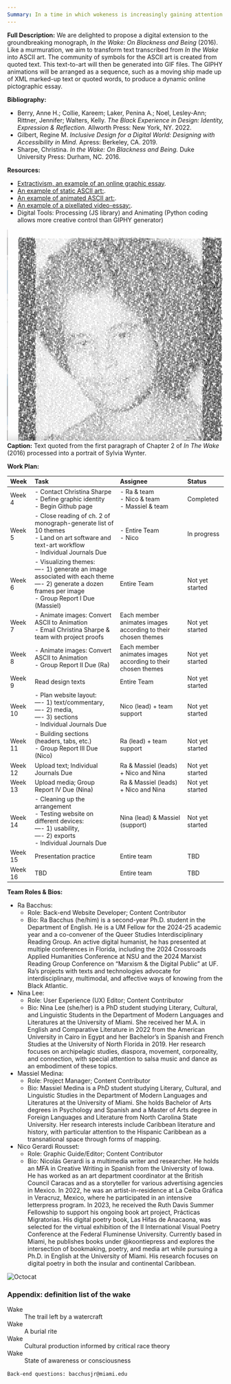 ```yaml
---
Summary: In a time in which wokeness is increasingly gaining attention in our nation's political forums, the aim of this digital project is to create a new resource for the benefit of the public. The site converts quoted text from Christina Sharpe's monograph "In The Wake" into animated ASCII art visuals. It engages with wake work, with the intent of encouraging more discussion surrounding this important praxis that C. Sharpe has theorized.
---
```


**Full Description:** We are delighted to propose a digital extension to the groundbreaking monograph, _In the Wake: On Blackness and Being_ (2016). Like a murmuration, we aim to transform text transcribed from _In the Wake_ into ASCII art. The community of symbols for the ASCII art is created from quoted text. This text-to-art will then be generated into GIF files. The GIPHY animations will be arranged as a sequence, such as a moving ship made up of XML marked-up text or quoted words, to produce a dynamic online pictographic essay.

**Bibliography:**
*   Berry, Anne H.; Collie, Kareem; Laker, Penina A.; Noel, Lesley-Ann; Rittner, Jennifer; Walters, Kelly. _The Black Experience in Design: Identity, Expression & Reflection._ Allworth Press: New York, NY. 2022.
*   Gilbert, Regine M. _Inclusive Design for a Digital World: Designing with Accessibility in Mind._ Apress: Berkeley, CA. 2019.
*   Sharpe, Christina. _In the Wake: On Blackness and Being._ Duke University Press: Durham, NC. 2016.

**Resources:**

*   [Extractivism, an example of an online graphic essay](https://extractivism.online/).
*   [An example of static ASCII art:](https://scipython.com/blog/ascii-art/).
*   [An example of animated ASCII art:](https://giphy.com/explore/ascii-art).
*   [An example of a pixellated video-essay:](https://vimeo.com/461887125).
*   Digital Tools: Processing (JS library) and Animating (Python coding allows more creative control than GIPHY generator)

![Wynter](assets/img/wynter.png)
**Caption:** Text quoted from the first paragraph of Chapter 2 of _In The Wake_ (2016) processed into a portrait of Sylvia Wynter.

**Work Plan:**

| Week        | Task          | Assignee | Status |
|:-------------|:------------------|:------|:------|
| Week 4         | - Contact Christina Sharpe<br/> - Define graphic identity<br/> - Begin Github page<br/> | - Ra & team<br/> - Nico & team<br/> - Massiel & team<br/> | Completed  |
| Week 5      | - Close reading of ch. 2 of monograph-generate list of 10 themes<br/> - Land on art software and text-art workflow<br/> - Individual Journals Due<br/>   | - Entire Team<br/> - Nico<br/>   | In progress  |
| Week 6           | - Visualizing themes:<br/> —- 1) generate an image associated with each theme<br/> —- 2) generate a dozen frames per image<br/>  - Group Report I Due (Massiel)<br/>    | Entire Team   | Not yet started  |
| Week 7           | - Animate images: Convert ASCII to Animation<br/> - Email Christina Sharpe & team with project proofs<br/> | Each member animates images according to their chosen themes  | Not yet started  |
| Week 8           | - Animate images: Convert ASCII to Animation<br/> - Group Report II Due (Ra) | Each member animates images according to their chosen themes  | Not yet started  |
| Week 9 | Read design texts   | Entire Team  | Not yet started  |
| Week 10           | - Plan website layout:<br/>  —- 1) text/commentary,<br/>  —- 2) media,<br/>  —- 3) sections<br/>  - Individual Journals Due   | Nico (lead) + team support   | Not yet started  |
| Week 11           | - Building sections (headers, tabs, etc.)<br/> - Group Report III Due (Nico)<br/> | Ra (lead) + team support  | Not yet started  |
| Week 12           | Upload text;  Individual Journals Due    | Ra & Massiel (leads) + Nico and Nina   | Not yet started  |
| Week 13           | Upload media; Group Report IV Due (Nina) | Ra & Massiel (leads) + Nico and Nina  | Not yet started  |
| Week 14           | - Cleaning up the arrangement<br/> - Testing website on different devices:<br/> —- 1) usability,<br/> —- 2) exports<br/> - Individual Journals Due<br/> | Nina (lead) & Massiel (support) | Not yet started  |
| Week 15 | Presentation practice   | Entire team  | TBD | 
| Week 16           | TBD     | Entire team   |TBD|

**Team Roles & Bios:**
*   Ra Bacchus:
      - Role: Back-end Website Developer; Content Contributor
      - Bio: Ra Bacchus (he/him) is a second-year Ph.D. student in the Department of English. He is a UM Fellow for the 2024-25 academic year and a co-convener of the Queer Studies Interdisciplinary Reading Group. An active digital humanist, he has presented at multiple conferences in Florida, including the 2024 Crossroads Applied Humanities Conference at NSU and the 2024 Marxist Reading Group  Conference on “Marxism & the Digital Public” at UF. Ra’s projects with texts and technologies advocate for interdisciplinary, multimodal, and affective ways of knowing from the Black Atlantic.
*   Nina Lee:
      - Role: User Experience (UX) Editor; Content Contributor
      - Bio: Nina Lee (she/her) is a PhD student studying Literary, Cultural, and Linguistic Students in the Department of Modern Languages and Literatures at the University of Miami. She received her M.A. in English and Comparative Literature in 2022 from the American University in Cairo in Egypt and her Bachelor’s in Spanish and French Studies at the University of North Florida in 2019. Her research focuses on archipelagic studies, diaspora, movement, corporeality, and connection, with special attention to salsa music and dance as an embodiment of these topics.
*   Massiel Medina:
      - Role: Project Manager; Content Contributor
      - Bio: Massiel Medina is a PhD student studying Literary, Cultural, and Linguistic Studies in the Department of Modern Languages and Literatures at the University of Miami. She holds Bachelor of Arts degrees in Psychology and Spanish and a Master of Arts degree in Foreign Languages and Literature from North Carolina State University. Her research interests include Caribbean literature and history, with particular attention to the Hispanic Caribbean as a transnational space through forms of mapping.
*   Nico Gerardi Rousset:
      - Role: Graphic Guide/Editor; Content Contributor 
      - Bio: Nicolás Gerardi is a multimedia writer and researcher. He holds an MFA in Creative Writing in Spanish from the University of Iowa. He has worked as an art department coordinator at the British Council Caracas and as a storyteller for various advertising agencies in Mexico. In 2022, he was an artist-in-residence at La Ceiba Gráfica in Veracruz, Mexico, where he participated in an intensive letterpress program. In 2023, he received the Ruth Davis Summer Fellowship to support his ongoing book art project, Prácticas Migratorias. His digital poetry book, Las Hifas de Anacaona, was selected for the virtual exhibition of the II International Visual Poetry Conference at the Federal Fluminense University. Currently based in Miami, he publishes books under @koontiepress and explores the intersection of bookmaking, poetry, and media art while pursuing a Ph.D. in English at the University of Miami. His research focuses on digital poetry in both the insular and continental Caribbean.

![Octocat](https://github.githubassets.com/images/icons/emoji/octocat.png)

### Appendix: definition list of the wake

<dl>
<dt>Wake</dt>
<dd>The trail left by a watercraft</dd>
<dt>Wake</dt>
<dd>A burial rite</dd>
<dt>Wake</dt>
<dd>Cultural production informed by critical race theory</dd>
<dt>Wake</dt>
<dd>State of awareness or consciousness</dd>
</dl>

```
Back-end questions: bacchusjr@miami.edu
```
